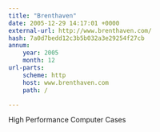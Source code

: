 ```yaml
---
title: "Brenthaven"
date: 2005-12-29 14:17:01 +0000
external-url: http://www.brenthaven.com/
hash: 7a0d7bedd12c3b5b032a3e29254f27cb
annum:
    year: 2005
    month: 12
url-parts:
    scheme: http
    host: www.brenthaven.com
    path: /

---
```


High Performance Computer Cases
